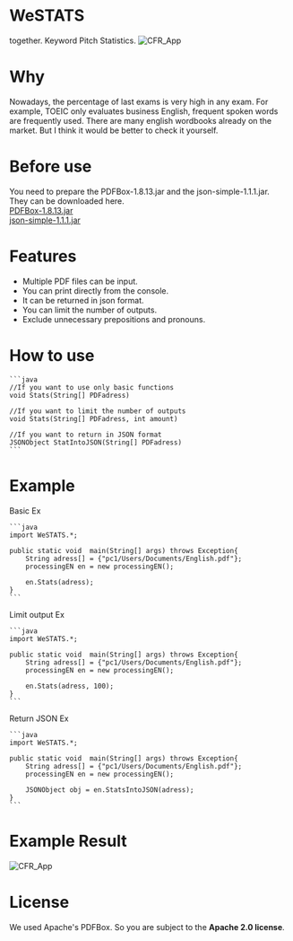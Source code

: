 WeSTATS
==============
together. Keyword Pitch Statistics.
![CFR_App](./img/logo.png)

Why
==============
Nowadays, the percentage of last exams is very high in any exam. For example, TOEIC only evaluates business English, frequent spoken words are frequently used. There are many english wordbooks already on the market. But I think it would be better to check it yourself.

Before use
==============
You need to prepare the PDFBox-1.8.13.jar and the json-simple-1.1.1.jar. <br>
They can be downloaded here. <br>
[PDFBox-1.8.13.jar](https://pdfbox.apache.org/download.cgi) <br>
[json-simple-1.1.1.jar](https://code.google.com/archive/p/json-simple/downloads)

Features
==============
* Multiple PDF files can be input.
* You can print directly from the console.
* It can be returned in json format.
* You can limit the number of outputs.
* Exclude unnecessary prepositions and pronouns.

How to use
==============
    ```java
    //If you want to use only basic functions
    void Stats(String[] PDFadress)
    
    //If you want to limit the number of outputs
    void Stats(String[] PDFadress, int amount)
    
    //If you want to return in JSON format
    JSONObject StatIntoJSON(String[] PDFadress)
    ```

Example
==============
Basic Ex

    ```java
    import WeSTATS.*;
    
    public static void  main(String[] args) throws Exception{
        String adress[] = {"pc1/Users/Documents/English.pdf"};
        processingEN en = new processingEN();
        
        en.Stats(adress);
    }
    ```
    
Limit output Ex
    
    ```java
    import WeSTATS.*;
    
    public static void  main(String[] args) throws Exception{
        String adress[] = {"pc1/Users/Documents/English.pdf"};
        processingEN en = new processingEN();
        
        en.Stats(adress, 100);
    }
    ```
    
Return JSON Ex

    ```java
    import WeSTATS.*;
    
    public static void  main(String[] args) throws Exception{
        String adress[] = {"pc1/Users/Documents/English.pdf"};
        processingEN en = new processingEN();
        
        JSONObject obj = en.StatsIntoJSON(adress);
    }
    ```
    
Example Result
==============
![CFR_App](./img/result.png)

License
==============
We used Apache's PDFBox. So you are subject to the **Apache 2.0 license**.
